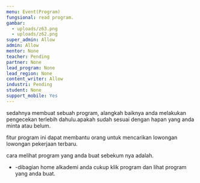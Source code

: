```yaml
---
menu: Event(Program)
fungsional: read program.
gambar:
  - uploads/z63.png
  - uploads/z62.png
super_admin: Allow
admin: Allow
mentor: None
teacher: Pending
partner: None
lead_program: None
lead_region: None
content_writer: Allow
industri: Pending
student: None
support_mobile: Yes
---
```

sedahnya membuat sebuah program, alangkah baiknya anda melakukan pengecekan terlebih dahulu.apakah sudah sesuai dengan hapan yang anda minta atau belum.

fitur program ini dapat membantu orang untuk mencarikan lowongan lowongan pekerjaan terbaru.

cara melihat program yang anda buat sebekum nya adalah.

* \-dibagian home alkademi anda cukup klik program dan lihat program yang anda buat.